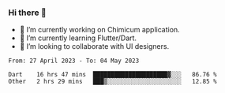 ### Hi there 👋

<!--
**devcat37/devcat37** is a ✨ _special_ ✨ repository because its `README.md` (this file) appears on your GitHub profile.-->


- 🔭 I’m currently working on Chimicum application.
- 🌱 I’m currently learning Flutter/Dart.
- 👯 I’m looking to collaborate with UI designers.
<!-- - 🤔 I’m looking for help with ... -->

<!--START_SECTION:waka-->

```text
From: 27 April 2023 - To: 04 May 2023

Dart    16 hrs 47 mins  █████████████████████▓░░░   86.76 %
Other   2 hrs 29 mins   ███▒░░░░░░░░░░░░░░░░░░░░░   12.85 %
```

<!--END_SECTION:waka-->
